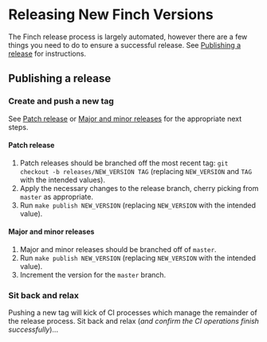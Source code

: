 # Releasing New Finch Versions

The Finch release process is largely automated, however there are a few things you need to do to ensure a successful release. See [Publishing a release](#publishing-a-release) for instructions.

## Publishing a release

### Create and push a new tag
See [Patch release](#patch-release) or [Major and minor releases](#major-and-minor-releases) for the appropriate next steps.

#### Patch release
1. Patch releases should be branched off the most recent tag: `git checkout -b releases/NEW_VERSION TAG` (replacing `NEW_VERSION` and `TAG` with the intended values).
1. Apply the necessary changes to the release branch, cherry picking from `master` as appropriate.
1. Run `make publish NEW_VERSION` (replacing `NEW_VERSION` with the intended value).

#### Major and minor releases
1. Major and minor releases should be branched off of `master`.
1. Run `make publish NEW_VERSION` (replacing `NEW_VERSION` with the intended value).
1. Increment the version for the `master` branch.

### Sit back and relax
Pushing a new tag will kick of CI processes which manage the remainder of the release process. Sit back and relax (_and confirm the CI operations finish successfully_)...

